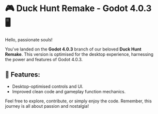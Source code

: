 # 🎮 Duck Hunt Remake - Godot 4.0.3 🖥️

Hello, passionate souls!

You've landed on the **Godot 4.0.3** branch of our beloved **Duck Hunt Remake**. This version is optimised for the desktop experience, harnessing the power and features of Godot 4.0.3.

## 🌟 Features:
* Desktop-optimised controls and UI.
* Improved clean code and gameplay function mechanics.

Feel free to explore, contribute, or simply enjoy the code. Remember, this journey is all about passion and nostalgia!
